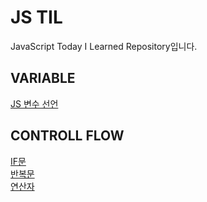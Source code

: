 # JS TIL

JavaScript Today I Learned Repository입니다.

## VARIABLE

[JS 변수 선언](./variable/variable.md)

## CONTROLL FLOW

[IF문](./controll_flow/controll_flow_if.md)<br />
[반복문](./controll_flow/controll_flow_repeat.md)<br />
[연산자](./operators/operator.md)
